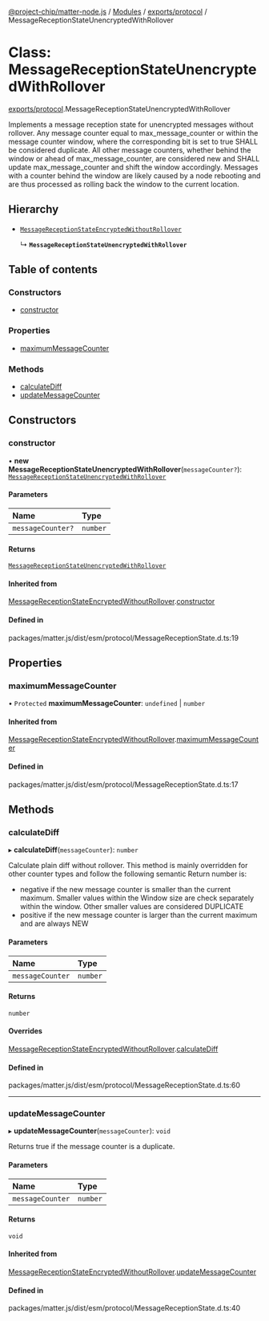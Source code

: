 [@project-chip/matter-node.js](../README.md) / [Modules](../modules.md) / [exports/protocol](../modules/exports_protocol.md) / MessageReceptionStateUnencryptedWithRollover

# Class: MessageReceptionStateUnencryptedWithRollover

[exports/protocol](../modules/exports_protocol.md).MessageReceptionStateUnencryptedWithRollover

Implements a message reception state for unencrypted messages without rollover.
Any message counter equal to max_message_counter or within the message counter window, where the corresponding bit
is set to true SHALL be considered duplicate. All other message counters, whether behind the window or ahead of
max_message_counter, are considered new and SHALL update max_message_counter and shift the window accordingly.
Messages with a counter behind the window are likely caused by a node rebooting and are thus processed as rolling
back the window to the current location.

## Hierarchy

- [`MessageReceptionStateEncryptedWithoutRollover`](exports_protocol.MessageReceptionStateEncryptedWithoutRollover.md)

  ↳ **`MessageReceptionStateUnencryptedWithRollover`**

## Table of contents

### Constructors

- [constructor](exports_protocol.MessageReceptionStateUnencryptedWithRollover.md#constructor)

### Properties

- [maximumMessageCounter](exports_protocol.MessageReceptionStateUnencryptedWithRollover.md#maximummessagecounter)

### Methods

- [calculateDiff](exports_protocol.MessageReceptionStateUnencryptedWithRollover.md#calculatediff)
- [updateMessageCounter](exports_protocol.MessageReceptionStateUnencryptedWithRollover.md#updatemessagecounter)

## Constructors

### constructor

• **new MessageReceptionStateUnencryptedWithRollover**(`messageCounter?`): [`MessageReceptionStateUnencryptedWithRollover`](exports_protocol.MessageReceptionStateUnencryptedWithRollover.md)

#### Parameters

| Name | Type |
| :------ | :------ |
| `messageCounter?` | `number` |

#### Returns

[`MessageReceptionStateUnencryptedWithRollover`](exports_protocol.MessageReceptionStateUnencryptedWithRollover.md)

#### Inherited from

[MessageReceptionStateEncryptedWithoutRollover](exports_protocol.MessageReceptionStateEncryptedWithoutRollover.md).[constructor](exports_protocol.MessageReceptionStateEncryptedWithoutRollover.md#constructor)

#### Defined in

packages/matter.js/dist/esm/protocol/MessageReceptionState.d.ts:19

## Properties

### maximumMessageCounter

• `Protected` **maximumMessageCounter**: `undefined` \| `number`

#### Inherited from

[MessageReceptionStateEncryptedWithoutRollover](exports_protocol.MessageReceptionStateEncryptedWithoutRollover.md).[maximumMessageCounter](exports_protocol.MessageReceptionStateEncryptedWithoutRollover.md#maximummessagecounter)

#### Defined in

packages/matter.js/dist/esm/protocol/MessageReceptionState.d.ts:17

## Methods

### calculateDiff

▸ **calculateDiff**(`messageCounter`): `number`

Calculate plain diff without rollover.
This method is mainly overridden for other counter types and follow the following semantic
Return number is:
* negative if the new message counter is smaller than the current maximum. Smaller values within the Window size
  are check separately within the window. Other smaller values are considered DUPLICATE
* positive if the new message counter is larger than the current maximum and are always NEW

#### Parameters

| Name | Type |
| :------ | :------ |
| `messageCounter` | `number` |

#### Returns

`number`

#### Overrides

[MessageReceptionStateEncryptedWithoutRollover](exports_protocol.MessageReceptionStateEncryptedWithoutRollover.md).[calculateDiff](exports_protocol.MessageReceptionStateEncryptedWithoutRollover.md#calculatediff)

#### Defined in

packages/matter.js/dist/esm/protocol/MessageReceptionState.d.ts:60

___

### updateMessageCounter

▸ **updateMessageCounter**(`messageCounter`): `void`

Returns true if the message counter is a duplicate.

#### Parameters

| Name | Type |
| :------ | :------ |
| `messageCounter` | `number` |

#### Returns

`void`

#### Inherited from

[MessageReceptionStateEncryptedWithoutRollover](exports_protocol.MessageReceptionStateEncryptedWithoutRollover.md).[updateMessageCounter](exports_protocol.MessageReceptionStateEncryptedWithoutRollover.md#updatemessagecounter)

#### Defined in

packages/matter.js/dist/esm/protocol/MessageReceptionState.d.ts:40
